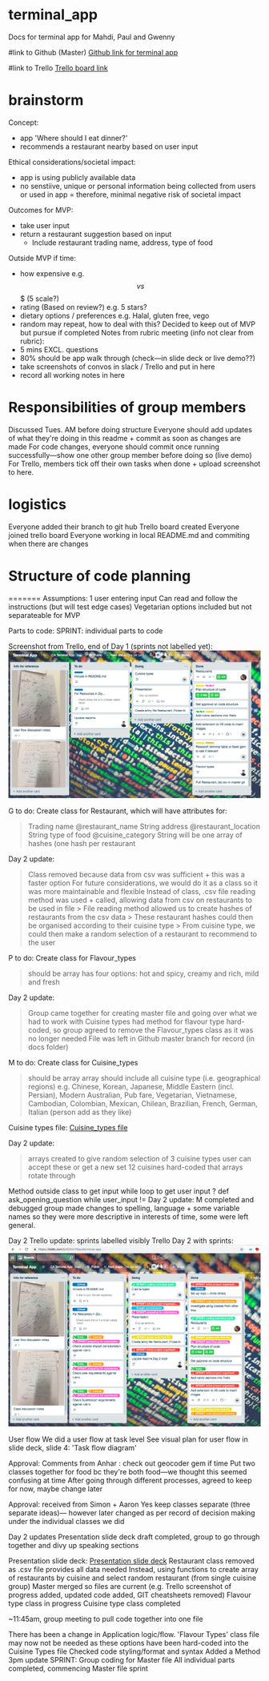 # terminal_app
Docs for terminal app for Mahdi, Paul and Gwenny

#link to Github (Master)
[Github link for terminal app](https://github.com/gwencitaaa/terminal_app)

#link to Trello 
[Trello board link](https://trello.com/b/KOOmY8qz)

# brainstorm
Concept: 
- app 'Where should I eat dinner?'
- recommends a restaurant nearby based on user input

Ethical considerations/societal impact:
- app is using publicly available data
- no senstiive, unique or personal information being collected from users or used in app
= therefore, minimal negative risk of societal impact 

Outcomes for MVP:
- take user input
- return a restaurant suggestion based on input 
  - Include restaurant trading name, address, type of food
  
Outside MVP if time: 
- how expensive e.g. $$ vs $$$ (5 scale?)
- rating (Based on review?) e.g. 5 stars? 
- dietary options / preferences e.g. Halal, gluten free, vego
- random may repeat, how to deal with this? Decided to keep out of MVP but pursue if completed
Notes from rubric meeting (info not clear from rubric):
- 5 mins EXCL. questions
- 80% should be app walk through (check—in slide deck or live demo??)
- take screenshots of convos in slack / Trello and put in here
- record all working notes in here

# Responsibilities of group members
Discussed Tues. AM before doing structure
Everyone should add updates of what they're doing in this readme + commit as soon as changes are made
For code changes, everyone should commit once running successfully—show one other group member before doing so (live demo)
For Trello, members tick off their own tasks when done + upload screenshot to here. 

# logistics
Everyone added their branch to git hub
Trello board created
Everyone joined trello board
Everyone working in local README.md and commiting when there are changes

# Structure of code planning
=======
Assumptions:
1 user entering input
Can read and follow the instructions (but will test edge cases)
Vegetarian options included but not separateable for MVP

Parts to code: 
SPRINT: individual parts to code

Screenshot from Trello, end of Day 1 (sprints not labelled yet):
![Screenshot from Trello, Day 1 (sprints not lablled yet)](https://raw.githubusercontent.com/gwencitaaa/terminal_app/master/docs/Trello_screenshot_Day2AM_progress.png)

G to do:
Create class for Restaurant, which will have attributes for:
> Trading name @restaurant_name String
> address @restaurant_location String
> type of food  @cuisine_category String
> will be one array of hashes (one hash per restaurant

Day 2 update: 
> Class removed because data from csv was sufficient + this was a faster option 
> For future considerations, we would do it as a class so it was more maintainable and flexible
> Instead of class, .csv file reading method was used + called, allowing data from csv on restaurants to be used in file
    > File reading method allowed us to create hashes of restaurants from the csv data
    > These restaurant hashes could then be organised according to their cuisine type
    > From cuisine type, we could then make a random selection of a restaurant to recommend to the user


P to do:
Create class for Flavour_types
> should be array
> has four options: hot and spicy, creamy and rich, mild and fresh


Day 2 update: 
> Group came together for creating master file and going over what we had to work with 
> Cuisine types had method for flavour type hard-coded, so group agreed to remove the Flavour_types class as it was no longer needed
> File was left in Github master branch for record (in docs folder)

M to do:
Create class for Cuisine_types 
> should be array
> array should include all cuisine type (i.e. geographical regions)
> e.g. Chinese, Korean, Japanese, Middle Eastern (incl. Persian), Modern Australian, Pub fare, Vegetarian, Vietnamese, Cambodian, Colombian, Mexican, Chilean, Brazilian, French, German, Italian (person add as they like)

Cuisine types file:
[Cuisine_types file](https://raw.githubusercontent.com/gwencitaaa/terminal_app/master/Cuisine_types.rb)

Day 2 update:
> arrays created to give random selection of 3 cuisine types
> user can accept these or get a new set
> 12 cuisines hard-coded that arrays rotate through


Method outside class to get input
while loop to get user input ?
def ask_opening_question 
    while user_input != 
Day 2 update: M completed and debugged
group made changes to spelling, language + some variable names so they were more descriptive
in interests of time, some were left general.

Day 2 Trello update: sprints labelled visibly
Trello Day 2 with sprints:
![Trello screenshot](https://raw.githubusercontent.com/gwencitaaa/terminal_app/master/docs/Screen%20Shot%202019-03-06%20at%202.25.37%20pm.png)

User flow
We did a user flow at task level
See visual plan for user flow in slide deck, slide 4: 'Task flow diagram'

Approval:
Comments from Anhar : check out geocoder gem if time
Put two classes together for food bc they're both food—we thought this seemed confusing at time
After going through different processes, agreed to keep for now, maybe change later

Approval: 
received from Simon + Aaron
Yes keep classes separate (three separate ideas)— however later changed as per record of decision making under the individual classes we did

Day 2 updates
Presentation slide deck draft completed, group to go through together and divy up speaking sections

Presentation slide deck:
[Presentation slide deck](https://github.com/gwencitaaa/terminal_app/blob/master/ppt/Terminal_app_presentation.pdf)
Restaurant class removed as .csv file provides all data needed
    Instead, using functions to create array of restaurants by cuisine and select random restaurant (from single cuisine group)
Master merged so files are current (e.g. Trello screenshot of progress added, updated code added, GIT cheatsheets removed)
Flavour type class in progress
Cuisine type class completed

~11:45am, group meeting to pull code together into one file 

There has been a change in Application logic/flow. 'Flavour Types' class file may now not be needed as these options have been hard-coded into the Cuisine Types file
Checked code styling/format and syntax
Added a Method 
3pm update
SPRINT: Group coding for Master file
All individual parts completed, commencing Master file sprint
